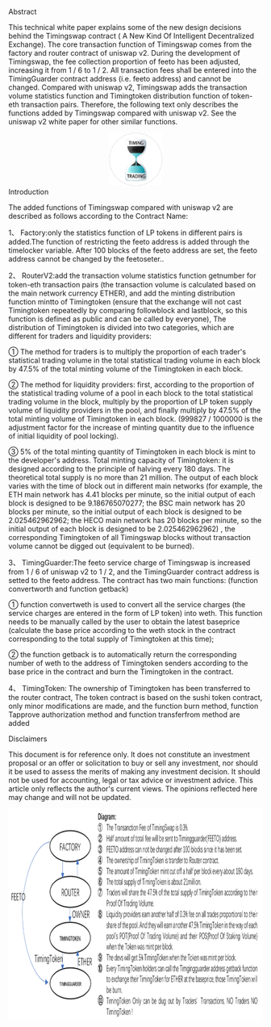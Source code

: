 Abstract

This technical white paper explains some of the new design decisions behind the Timingswap contract ( A New Kind Of Intelligent Decentralized Exchange). The core transaction function of Timingswap comes from the factory and router contract of uniswap v2. During the development of Timingswap, the fee collection proportion of feeto has been adjusted, increasing it from 1 / 6 to 1 / 2. All transaction fees shall be entered into the TimingGuarder contract address (i.e. feeto address) and cannot be changed. Compared with uniswap v2, Timingswap adds the transaction volume statistics function and Timingtoken distribution function of token-eth transaction pairs. Therefore, the following text only describes the functions added by Timingswap compared with uniswap v2. See the uniswap v2 white paper for other similar functions. 
<div align=center>
<img src="https://github.com/Timingswap/whitepaper/blob/main/TimingSwap%20128*128.png"  width="105" height="105"/> 
</div>
Introduction

The added functions of Timingswap compared with uniswap v2 are described as follows according to the Contract Name:

1、	Factory:only the statistics function of LP tokens in different pairs is added.The function of restricting the feeto address is added through the timelocker variable. After 100 blocks of the feeto address are set, the feeto address cannot be changed by the feetoseter..

2、	RouterV2:add the transaction volume statistics function getnumber for token-eth transaction pairs (the transaction volume is calculated based on the main network currency ETHER), and add the minting distribution function mintto of Timingtoken (ensure that the exchange will not cast Timingtoken repeatedly by comparing followblock and lastblock, so this function is defined as public and can be called by everyone), The distribution of Timingtoken is divided into two categories, which are different for traders and liquidity providers:

①	The method for traders is to multiply the proportion of each trader's statistical trading volume in the total statistical trading volume in each block by 47.5% of the total minting volume of the Timingtoken in each block.

②	The method for liquidity providers: first, according to the proportion of the statistical trading volume of a pool in each block to the total statistical trading volume in the block, multiply by the proportion of LP token supply volume of liquidity providers in the pool, and finally multiply by 47.5% of the total minting volume of Timingtoken in each block. (999827 / 1000000 is the adjustment factor for the increase of minting quantity due to the influence of initial liquidity of pool locking).

③	5% of the total minting quantity of Timingtoken in each block is mint to the developer's address.
Total minting capacity of Timingtoken: it is designed according to the principle of halving every 180 days. The theoretical total supply is no more than 21 million. The output of each block varies with the time of block out in different main networks (for example, the ETH main network has 4.41 blocks per minute, so the initial output of each block is designed to be 9.186765070277; the BSC main network has 20 blocks per minute, so the initial output of each block is designed to be 2.025462962962; the HECO main network has 20 blocks per minute, so the initial output of each block is designed to be 2.025462962962) , the corresponding Timingtoken of all Timingswap blocks without transaction volume cannot be digged out (equivalent to be burned).

3、	TimingGuarder:The feeto service charge of Timingswap is increased from 1 / 6 of uniswap v2 to 1 / 2, and the TimingGuarder contract address is setted to the feeto address. The contract has two main functions: (function convertworth and function getback)

① function convertweth is used to convert all the service charges (the service charges are entered in the form of LP token) into weth. This function needs to be manually called by the user to obtain the latest baseprice (calculate the base price according to the weth stock in the contract corresponding to the total supply of Timingtoken at this time);

② the function getback is to automatically return the corresponding number of weth to the address of Timingtoken senders according to the base price in the contract and burn the Timingtoken in the contract.

4、	TimingToken: The ownership of Timingtoken has been transferred to the router contract, The token contract is based on the sushi token contract, only minor modifications are made, and the function burn method, function Tapprove authorization method and function transferfrom method are added

Disclaimers

This document is for reference only. It does not constitute an investment proposal or an offer or solicitation to buy or sell any investment, nor should it be used to assess the merits of making any investment decision. It should not be used for accounting, legal or tax advice or investment advice. This article only reflects the author's current views. The opinions reflected here may change and will not be updated.

<div align=center>
<img src="https://github.com/Timingswap/whitepaper/blob/main/TIMINGSWAP%20diagram.png"  width="1000" height="420"/> 
</div>
